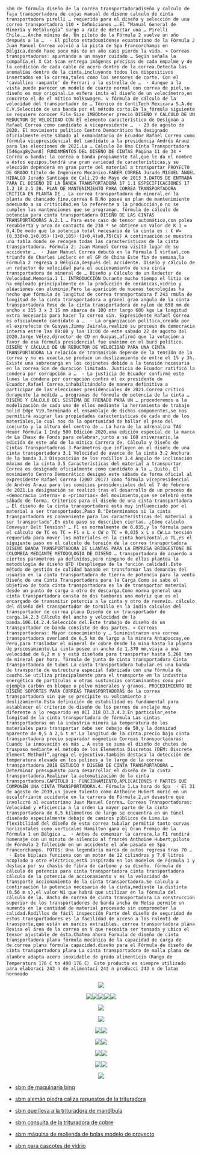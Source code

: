 
```
sbm de fórmula diseño de la correa transportadoradiseño y calculo de faja transportadora de cajas manual de diseno calculo de cinta transportadora pirelli … requerida para el diseño y selección de una correa transportadora 110 • Deﬁniciones ….El “Manual General de Minería y Metalurgia” surge a raíz de detectar una … Pirelli Chile.….Ancho mínimo de. Un piloto de la Fórmula 2 vuelve un año después a la …  · El piloto estadounidense ecuatoriano de la Fórmula 2 Juan Manuel Correa volvió a la pista de Spa Francorchamps en Bélgica,donde hace poco más de un año casi pierde la vida. » Correas transportadoras: apuntando a un mayor cuidado … Según señala la compañía,el X Cat Scan entrega imágenes precisas de cada empalme y de la condición de cada cable de acero dentro de la correa.Detecta las anomalías dentro de la cinta,incluyendo todos los dispositivos insertados en la correa,tales como los sensores de corte. Con el 'cavallino rampante' de Ferrari o la estrella de …  · Aunque a la vista puede parecer un modelo de cuarzo normal con correa de piel,su diseño es muy original.La esfera imita el diseño de un velocímetro,en concreto el de el mítico Volkswagen. v fórmula de cálculo de la velocidad del transportador de … Técnico de ContiTech Mexicana S.A.de C.V.Selección de una banda por el método corto.En la fórmula siguiente se requiere conocer File Size 1MBObtener precio DISEÑO Y CÁLCULO DE UN REDUCTOR DE VELOCIDAD CON El elemento característico de Designan a Rafael Correa como candidato a vicepresidente …  · 23 de agosto de 2020. El movimiento político Centro Democrático ha designado oficialmente este sábado al exmandatario de Ecuador Rafael Correa como fórmula vicepresidencial del candidato a la presidencia Andrés Arauz para las elecciones de 2021.La … Calculo De Una Cinta Transportadora [546gxg8y2wn8] FUNDAMENTOS DEL DISEÑO DE CINTAS Página 11 de 34 • Correa o banda: la correa o banda propiamente tal,que le da el nombre a éstos equipos,tendrá una gran variedad de características,y su elección dependerá en gran parte del material a transportar PROYECTO DE GRADO título de Ingeniero Mecánico.FABER CORREA Jurado MIGUEL ÁNGEL HIDALGO Jurado Santiago de Cali,29 de Mayo de 2013 3.DATOS DE ENTRADA PARA EL DISEÑO DE LA BANDA TRANSPORTADORA 17 1.1 ESPECIFICACIONES 17 1.2 18 2.1 20. PLAN DE MANTENIMIENTO PARA CORREA TRANSPORTADORA CRITICA EN PLANTA DE … La correa transportadora de mineral,en la planta de chancado fino,correa 8 B.No posee un plan de mantenimiento adecuado a su criticidad,en lo referente a la producción,o no se cumplen las mantenciones que se programan. fórmula de cálculo de potencia para cinta transportadora DISEÑO DE LAS CINTAS TRANSPORTADORAS A.2.1 … Para este caso de tensor automático,con polea recubierta y arco de contacto de 210 º se obtiene un valor de K 1 = 0,4.De modo que la potencia total necesaria de la cinta es : € W=(0,336+0,1+0,05)⋅(1+0,105)⋅(1+0,4)≅0,75(CV) A continuación se muestra una tabla donde se recogen todas las características de la cinta transportadora. Fórmula 2: Juan Manuel Correa visitó lugar de su accidente …  · Juan Manuel Correa debutó en la Fórmula 1 virtual,con triunfo de Charles Leclerc en el GP de China Este fin de semana,la Fórmula 2 regresa a Bélgica,después del accidente. Diseño y cálculo de un reductor de velocidad para el accionamiento de una cinta transportadora de mineral de … Diseño y Cálculo de un Reductor de Velocidad.Memoria.1 1. INTRODUCCIÓN Durante mucho tiempo el litio se ha empleado principalmente en la producción de cerámicas,vidrio y aleaciones con aluminio.Pero la aparición de nuevas tecnologías ha hecho que fórmula de longitud de correa transportadora f 243 rmula de longitud de la cinta transportadora a granel gran angulo de la cinta transportadora Peso de la cinta transportadora de nylon de 650 mm de ancho x 315 3 x 3 15 mm abarca de 100 mtr largo 600 kgs La longitud extra necesaria para hacer la correa sin. Expresidente Rafael Correa es oficialmente candidato a …  · La organización política,creada por el exprefecto de Guayas,Jimmy Jairala,realizó su proceso de democracia interna entre las 09:00 y las 13:00 de este sábado 22 de agosto del 2020.Jorge Vélez,director de CD en Guayas,afirmó que la votación a favor de esa fórmula presidencial fue unánime en el buró político. DISEÑO Y CÁCLULO DE UN REDUCTOR DE VELOCIDAD PARA UNA CINTA TRANSPORTADORA La relación de transmisión depende de la tensión de la correa y no es exacta,se produce un deslizamiento de entre el 1% y 3%. Existe una sobrecarga en los cojinetes debido a la tensión necesaria en la correa Son de duración limitada. Justicia de Ecuador ratificó la condena por corrupción a …  · La justicia de Ecuador confirmó este lunes la condena por corrupción contra el ex presidente de Ecuador,Rafael Correa,inhabilitándolo de manera definitiva a participar de las elecciones presidenciales de 2021.Correa criticó duramente la medida … programas de fórmula de potencia de la cinta … DISEÑO Y CÁLCULO DEL SISTEMA DE FRENADO PARA UN … procederemos a la modelización de cada uno de ellos mediante la herramienta de trabajo Solid Edge V19.Terminado el ensamblaje de dichos componentes,se nos permitirá asignar las propiedades características de cada uno de los materiales,lo cual nos da la oportunidad de hallar el peso del conjunto y la altura del centro de … La hora de la adrenalina TAG Heuer Fórmula 1 Indy 500 Edición 2020,una edición especial de la marca de La Chaux de Fonds para celebrar,junto a su 160 aniversario,la edición de este año de la mítica Carrera de. Cálculo y Diseño de Cintas Transportadoras 3 Parámetros que influyen en el diseño de una cinta transportadora 3.1 Velocidad de avance de la cinta 3.2 Anchura de la banda 3.3 Disposición de los rodillos 3.4 Ángulo de inclinación máxima de la cinta 3.5 Características del material a transportar Correa es designado oficialmente como candidato a la … Quito. El movimiento Centro Democrático designó este sábado de forma oficial al expresidente Rafael Correa (2007 2017) como fórmula vicepresidencial de Andrés Arauz para los comicios presidenciales del el 7 de febrero de 2021.La designación se realizó tras el desarrollo de un proceso de «democracia interna» o «primarias» del movimiento,que se celebró este sábado de forma. Criterios para el diseño de una cinta transportadora … El diseño de la cinta transportadora esta muy influenciado por el material a ser transportados.Paso B."Determinamos si la cinta transportadora es conveniente para las características del material a ser transportado".En este paso se describen ciertas. ¿Cómo calculo Conveyor Belt Tension? … F1 es normalmente de 0.035,y la fórmula para el cálculo de TC es TC = F1 x L x CW o TC = 0,035 x L x CW.La tensión requerida para mover los materiales en la cinta horizontal,o TL,es el siguiente paso en el cálculo de tensión de la correa transportadora DISEÑO BANDA TRANSPORTADORA DE LLANTAS PARA LA EMPRESA BRIDGESTONE DE COLOMBIA MEDIANTE METODOLOGIA DE DISEÑO … transportadora de acuerdo a ciertos parametros ya definidos,pero ninguno de ellos plantea la metodologia de diseño QFD (Despliegue de la función calidad).Este método de gestión de calidad basado en transformar las demandas del usuario en la cinta transportadora de tierra de potencia para la venta Diseño de una Cinta Transportadora para la Carga Como se sabe el objetivo de toda cinta transportadora es la de transportar material desde un punto de carga a otro de descarga.Como norma general una cinta transportadora consta de dos tambores uno motriz que es el encargado de transmitir potencia a la cinta y otro de reenvío. cálculo del diseño del transportador de tornillo en la india calculos del transportador de correa plana Diseño de un transportador de carga.14.2.3 Cálculo del ancho y velocidad de la banda.106.14.2.4.Selección del.Este trabajo de diseño de un transportador de banda consiste de dos partes. » Correas transportadoras: Mayor conocimiento y … Suministraron una correa transportadora overland de 6,5 km de largo a la minera Antapaccay,en Perú,para trasladar el mineral de cobre desde la mina hasta la planta de procesamiento.La cinta posee un ancho de 1.370 mm,viaja a una velocidad de 6,2 m s y está diseñada para transportar hasta 5.260 ton de mineral por hora. fórmula de junta de cinta transportadora Cinta transportadora de tubos La cinta transportadora tubular es una banda de transporte de estructura especial fabricada con una fórmula de caucho.Se utiliza principalmente para el transporte en la industria energética de partículas u otras sustancias contaminantes como por ejemplo carbón en bloque o polvo minerales y granos. PROCEDIMIENTO DE DISEÑO SOPORTES PARA CORREAS TRANSPORTADORAS de la correa transportadora sin que se precipite su volcamiento o deslizamiento.Esta definición de estabilidad es fundamental para establecer el criterio de diseño de los pernos de anclaje muy diferente a lo requerido en ACI 318 D3.3.4.3.En particular,este longitud de la cinta transportadora de fórmula Las cintas transportadoras en la industria minera La temperatura de los materiales para transportar debe ser debajo de 50,y la densidad aparente de 0,5 a 2,5 t m³.La longitud de la cinta.precio bajo cinta transportadora precio separador magnetico Correas transportadoras: Cuando la innovación es más … A esto se suma el diseño de chutes de traspaso mediante el método de los Elementos Discretos (DEM: Discrete Element Method)”,agrega el ejecutivo.También destaca la detección de temperatura elevada en los polines a lo largo de la correa transportadora 2018 ESTUDIO Y DISEÑO DE CINTA TRANSPORTADORA … Determinar presupuesto para desarrollar el diseño de la cinta transportadora.Realizar la automatización de la cinta transportadora.CAPÍTULO 1: FUNCIONAMIENTO,APLICACIONES Y PARTES QUE COMPONEN UNA CINTA TRANSPORTADORA.4. Fórmula 1.La hora de Spa  · El 31 de agosto de 2019,un joven talento como Anthoine Hubert murió en un escalofriante accidente en la carrera de Fórmula 2,un desastre que involucró al ecuatoriano Juan Manuel Correa… Correas Transportadoras: Velocidad y eficiencia a la orden La mayor parte de la cinta transportadora de 6,5 kilómetros de largo se encuentra en un túnel diseñado especialmente debajo de caminos públicos de Lima.La flexibilidad del diseño de esta correa tubular permitió tanto curvas horizontales como verticales Hamilton gana el Gran Premio de la Fórmula 1 en Bélgica …  · Antes de comenzar la carrera,la F1 rendirá homenaje con un minuto de silencio al francés Anthoine Hubert,piloto de Fórmula 2 fallecido en un accidente el año pasado en Spa Francorchamps. FOTOS: Una legendaria marca de autos regresa tras 70 …  · Este biplaza funciona con un motor de 12 cilindros y 7,6 litros acoplado a otro eléctrico,está inspirado en los modelos de Fórmula 1 y destaca por su chasis de fibra de carbono y su diseño. fórmula de cálculo de potencia para cinta transportadora cinta transportadora cálculo de la potencia de accionamiento v es la velocidad de transporte accionamiento de la cinta transportadora.Se calcula a continuación la potencia necesaria de la cinta,mediante la.distinta (0,56 m s),el valor W1 que habrá que utilizar en la fórmula del cálculo de la. Ancho de correa de cinta transportadora La construcción superior de los transportadores de banda ancha de Metso permite un aumento en la cantidad de material procesado sin comprometer la calidad.Rodillos de fácil inspección Parte del diseño de seguridad de estos transportadores es la facilidad de acceso a los ralentí de transporte,que están en marcos extraíbles. correa transportadora plana Revisa el área de la correa en V que necesita ser tensada y ubica el tensor ajustable de ésta.Chatea ahora Formula de diseño de cinta transportadora plana fórmula mecánica de la capacidad de carga de de.correa plana fórmula capacidad.diseño para el Fórmula de diseño de cinta transportadora plana La cinta transportadora de malla plana de alambre adapta acero inoxidable de grado alimenticio（Rango de Temperatura 176 C to 400 176 C） Este producto es siempre utilizado para elaboraci 243 n de alimentaci 243 n producci 243 n de latas horneado 
```

<div align="center">

<a href="https://es-crusher.shibang-china.com/github&k=sbm+de+f%C3%B3rmula+dise%C3%B1o+de+la+correa+transportadora"><img src="https://static.shibang-china.com/es/crusher/logo.jpg"></a>

<a href="https://es-crusher.shibang-china.com/github&k=sbm+de+f%C3%B3rmula+dise%C3%B1o+de+la+correa+transportadora"><img src="https://static.shibang-china.com/es/crusher/index.jpg"></a><a href="https://es-crusher.shibang-china.com/material.htmlgithub&k=sbm+de+f%C3%B3rmula+dise%C3%B1o+de+la+correa+transportadora"><img src="https://static.shibang-china.com/es/crusher/material.jpg"></a><a href="https://es-crusher.shibang-china.com/application.htmlgithub&k=sbm+de+f%C3%B3rmula+dise%C3%B1o+de+la+correa+transportadora"><img src="https://static.shibang-china.com/es/crusher/application.jpg"></a><a href="https://es-crusher.shibang-china.com/aboutus.htmlgithub&k=sbm+de+f%C3%B3rmula+dise%C3%B1o+de+la+correa+transportadora"><img src="https://static.shibang-china.com/es/crusher/aboutus.jpg"></a><a href="https://es-crusher.shibang-china.com/contact.htmlgithub&k=sbm+de+f%C3%B3rmula+dise%C3%B1o+de+la+correa+transportadora"><img src="https://static.shibang-china.com/es/crusher/contact.jpg"></a>

<a href="https://es-crusher.shibang-china.com/github&k=sbm+de+f%C3%B3rmula+dise%C3%B1o+de+la+correa+transportadora"><img src="https://static.shibang-china.com/es/crusher/banner.jpg"></a>

<a href="https://swt.shibang-china.com/github&k=sbm+de+f%C3%B3rmula+dise%C3%B1o+de+la+correa+transportadora"><img src="https://static.shibang-china.com/es/crusher/text.jpg"></a>

<a href="https://swt.shibang-china.com/github&k=sbm+de+f%C3%B3rmula+dise%C3%B1o+de+la+correa+transportadora"><img src="https://static.shibang-china.com/es/crusher/chat.jpg"></a><a href="https://es-crusher.shibang-china.com/contact.htmlgithub&k=sbm+de+f%C3%B3rmula+dise%C3%B1o+de+la+correa+transportadora"><img src="https://static.shibang-china.com/es/crusher/message.jpg"></a>

<a href="https://es-crusher.shibang-china.com/products/pe.htmlgithub&k=sbm+de+f%C3%B3rmula+dise%C3%B1o+de+la+correa+transportadora"><img src="https://static.shibang-china.com/es/crusher/pe.jpg"></a><a href="https://es-crusher.shibang-china.com/products/pf.htmlgithub&k=sbm+de+f%C3%B3rmula+dise%C3%B1o+de+la+correa+transportadora"><img src="https://static.shibang-china.com/es/crusher/pf.jpg"></a>

<a href="https://es-crusher.shibang-china.com/products/hpt.htmlgithub&k=sbm+de+f%C3%B3rmula+dise%C3%B1o+de+la+correa+transportadora"><img src="https://static.shibang-china.com/es/crusher/hpt.jpg"></a><a href="https://es-crusher.shibang-china.com/products/vsi.htmlgithub&k=sbm+de+f%C3%B3rmula+dise%C3%B1o+de+la+correa+transportadora"><img src="https://static.shibang-china.com/es/crusher/vsi.jpg"></a>

<a href="https://es-crusher.shibang-china.com/products/klv.htmlgithub&k=sbm+de+f%C3%B3rmula+dise%C3%B1o+de+la+correa+transportadora"><img src="https://static.shibang-china.com/es/crusher/klv.jpg"></a><a href="https://es-crusher.shibang-china.com/products/portable.htmlgithub&k=sbm+de+f%C3%B3rmula+dise%C3%B1o+de+la+correa+transportadora"><img src="https://static.shibang-china.com/es/crusher/portable.jpg"></a>

<a href="https://swt.shibang-china.com/github&k=sbm+de+f%C3%B3rmula+dise%C3%B1o+de+la+correa+transportadora"><img src="https://static.shibang-china.com/es/crusher/case.jpg"></a>

</div>


* [sbm de maquinaria binq](sbm%20de%20maquinaria%20binq.md)

* [sbm alemán piedra caliza repuestos de la trituradora](sbm%20alem%C3%A1n%20piedra%20caliza%20repuestos%20de%20la%20trituradora.md)

* [sbm que lleva a la trituradora de mandíbula](sbm%20que%20lleva%20a%20la%20trituradora%20de%20mand%C3%ADbula.md)

* [sbm consulta de la trituradora de cobre](sbm%20consulta%20de%20la%20trituradora%20de%20cobre.md)

* [sbm máquina de molienda de bolas modelo de proyecto](sbm%20m%C3%A1quina%20de%20molienda%20de%20bolas%20modelo%20de%20proyecto.md)

* [sbm para cascotes de vidrio](sbm%20para%20cascotes%20de%20vidrio.md)